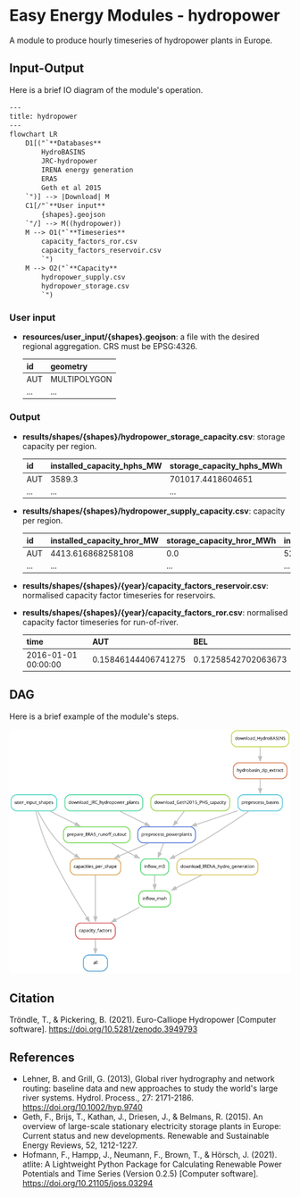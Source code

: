 # Easy Energy Modules - hydropower

A module to produce hourly timeseries of hydropower plants in Europe.

## Input-Output

Here is a brief IO diagram of the module's operation.

```mermaid
---
title: hydropower
---
flowchart LR
    D1[("`**Databases**
        HydroBASINS
        JRC-hydropower
        IRENA energy generation
        ERA5
        Geth et al 2015
    `")] --> |Download| M
    C1[/"`**User input**
        {shapes}.geojson
    `"/] --> M((hydropower))
    M --> O1("`**Timeseries**
        capacity_factors_ror.csv
        capacity_factors_reservoir.csv
        `")
    M --> O2("`**Capacity**
        hydropower_supply.csv
        hydropower_storage.csv
        `")
```

### User input

- **resources/user_input/{shapes}.geojson**: a file with the desired regional aggregation. CRS must be EPSG:4326.

    | id  | geometry   |
    |-----|--------------|
    | AUT | MULTIPOLYGON |
    | ... | ...          |

### Output

- **results/shapes/{shapes}/hydropower_storage_capacity.csv**: storage capacity per region.

    | id | installed_capacity_hphs_MW | storage_capacity_hphs_MWh |
    |-----|--------|----|
    | AUT | 3589.3 | 701017.4418604651 |
    | ... | ... | ... |

- **results/shapes/{shapes}/hydropower_supply_capacity.csv**: capacity per region.

    | id  | installed_capacity_hror_MW | storage_capacity_hror_MWh | installed_capacity_hdam_MW | storage_capacity_hdam_MWh |
    |-----|----------------------------|---------------------------|----------------------------|---------------------------|
    | AUT | 4413.616868258108          | 0.0                       | 5239.92                    | 3183615.7366070515        |
    | ... | ...          | ...                       | ...                    | ...        |

- **results/shapes/{shapes}/{year}/capacity_factors_reservoir.csv**: normalised capacity factor timeseries for reservoirs.
- **results/shapes/{shapes}/{year}/capacity_factors_ror.csv**: normalised capacity factor timeseries for run-of-river.

    | time                | AUT                 | BEL                 |
    |---------------------|---------------------|---------------------|
    | 2016-01-01 00:00:00 | 0.15846144406741275 | 0.17258542702063673 |

## DAG

Here is a brief example of the module's steps.

![DAG](rulegraph.png)

## Citation

Tröndle, T., & Pickering, B. (2021). Euro-Calliope Hydropower [Computer software]. <https://doi.org/10.5281/zenodo.3949793>

## References

- Lehner, B. and Grill, G. (2013), Global river hydrography and network routing: baseline data and new approaches to study the world's large river systems. Hydrol. Process., 27: 2171-2186. <https://doi.org/10.1002/hyp.9740>
- Geth, F., Brijs, T., Kathan, J., Driesen, J., & Belmans, R. (2015). An overview of large-scale stationary electricity storage plants in Europe: Current status and new developments. Renewable and Sustainable Energy Reviews, 52, 1212-1227.
- Hofmann, F., Hampp, J., Neumann, F., Brown, T., & Hörsch, J. (2021). atlite: A Lightweight Python Package for Calculating Renewable Power Potentials and Time Series (Version 0.2.5) [Computer software]. <https://doi.org/10.21105/joss.03294>
